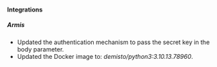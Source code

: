 
#### Integrations

##### Armis

- Updated the authentication mechanism to pass the secret key in the body parameter.
- Updated the Docker image to: *demisto/python3:3.10.13.78960*.
